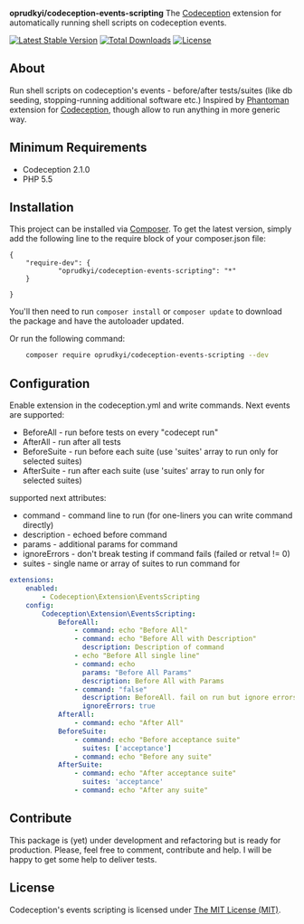 **oprudkyi/codeception-events-scripting** The [Codeception](http://codeception.com/) extension 
for automatically running shell scripts on codeception events.

[![Latest Stable Version](https://poser.pugx.org/oprudkyi/codeception-events-scripting/v/stable)](https://packagist.org/packages/oprudkyi/codeception-events-scripting) 
[![Total Downloads](https://poser.pugx.org/oprudkyi/codeception-events-scripting/downloads)](https://packagist.org/packages/oprudkyi/codeception-events-scripting) 
[![License](https://poser.pugx.org/oprudkyi/codeception-events-scripting/license)](https://packagist.org/packages/oprudkyi/codeception-events-scripting)

## About

Run shell scripts on codeception's events - before/after tests/suites (like db seeding, stopping-running additional software etc.)
Inspired by [Phantoman](https://github.com/site5/phantoman) extension for [Codeception](http://codeception.com/), though allow to run anything in more generic way. 

## Minimum Requirements

- Codeception 2.1.0
- PHP 5.5

## Installation

This project can be installed via [Composer](http://getcomposer.org).
To get the latest version, simply add the following line to
the require block of your composer.json file:

    {
        "require-dev": {
                "oprudkyi/codeception-events-scripting": "*"
        }

    }

You'll then need to run `composer install` or `composer update` to download the
package and have the autoloader updated.

Or run the following command:

```sh
    composer require oprudkyi/codeception-events-scripting --dev
```


## Configuration

Enable extension in the codeception.yml and write commands. 
Next events are supported:
- BeforeAll - run before tests on every "codecept run"
- AfterAll - run after all tests
- BeforeSuite - run before each suite (use 'suites' array to run only for selected suites)
- AfterSuite - run after each suite (use 'suites' array to run only for selected suites)

supported next attributes:
- command - command line to run (for one-liners you can write command directly)
- description - echoed before command
- params - additional params for command
- ignoreErrors - don't break testing if command fails (failed or retval != 0) 
- suites - single name or array of suites to run command for


```yml
extensions:
    enabled:
        - Codeception\Extension\EventsScripting
    config:
        Codeception\Extension\EventsScripting:
            BeforeAll:
                - command: echo "Before All"
                - command: echo "Before All with Description"
                  description: Description of command
                - echo "Before All single line"
                - command: echo 
                  params: "Before All Params"
                  description: Before All with Params
                - command: "false"
                  description: BeforeAll. fail on run but ignore errors
                  ignoreErrors: true
            AfterAll:
                - command: echo "After All"
            BeforeSuite:
                - command: echo "Before acceptance suite"
                  suites: ['acceptance']
                - command: echo "Before any suite"
            AfterSuite:
                - command: echo "After acceptance suite"
                  suites: 'acceptance'
                - command: echo "After any suite"

```

## Contribute

This package is (yet) under development and refactoring but is ready for
production. Please, feel free to comment, contribute and help. I will be happy
to get some help to deliver tests.

## License

Codeception's events scripting is licensed under [The MIT License (MIT)](LICENSE).

